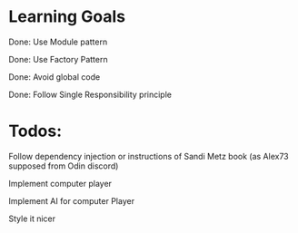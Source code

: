 # Learning Goals

Done: Use Module pattern 

Done: Use Factory Pattern

Done: Avoid global code

Done: Follow Single Responsibility principle

# Todos:

Follow dependency injection or instructions of Sandi Metz book (as Alex73 supposed from Odin discord)

Implement computer player

Implement AI for computer Player

Style it nicer
